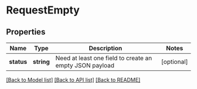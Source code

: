 # RequestEmpty

## Properties
Name | Type | Description | Notes
------------ | ------------- | ------------- | -------------
**status** | **string** | Need at least one field to create an empty JSON payload | [optional] 

[[Back to Model list]](../README.md#documentation-for-models) [[Back to API list]](../README.md#documentation-for-api-endpoints) [[Back to README]](../README.md)


